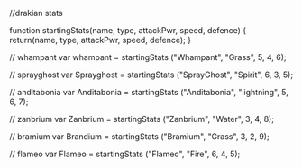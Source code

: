 //drakian stats

function startingStats(name, type, attackPwr, speed, defence) {
    return(name, type, attackPwr, speed, defence);
}


// whampant 
var whampant = startingStats ("Whampant", "Grass", 5, 4, 6);

// sprayghost
var Sprayghost = startingStats ("SprayGhost", "Spirit", 6, 3, 5);

// anditabonia
var Anditabonia = startingStats ("Anditabonia", "lightning", 5, 6, 7);

// zanbrium
var Zanbrium = startingStats ("Zanbrium", "Water", 3, 4, 8);

// bramium
var Brandium = startingStats ("Bramium", "Grass", 3, 2, 9);

// flameo
var Flameo = startingStats ("Flameo", "Fire", 6, 4, 5);
